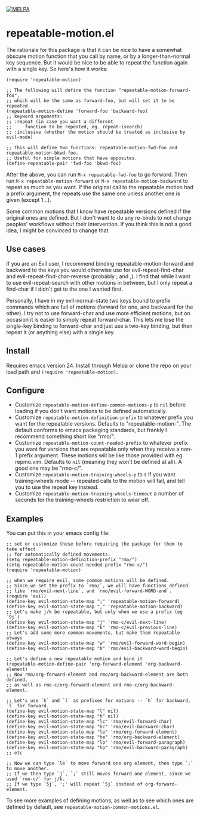 [![MELPA](http://melpa.org/packages/repeatable-motion-badge.svg)](http://melpa.org/#/repeatable-motion)

repeatable-motion.el
====================

The rationale for this package is that it can be nice to have a somewhat obscure motion function that you call by name, or by a longer-than-normal key sequence.  But it would be nice to be able to repeat the function again with a single key.  So here's how it works:

    (require 'repeatable-motion)

    ;; The following will define the function "repeatable-motion-forward-foo",
    ;; which will be the same as forward-foo, but will set it to be repeated.
    (repeatable-motion-define 'forward-foo 'backward-foo)
    ;; keyword arguments:
    ;; :repeat (in case you want a different
    ;;     function to be repeated, eg. repeat-isearch)
    ;; :inclusive (whether the motion should be treated as inclusive by evil-mode)

    ;; This will define two functions: repeatable-motion-fwd-foo and repeatable-motion-bkwd-foo.
    ;; Useful for simple motions that have opposites.
    (define-repeatable-pair 'fwd-foo 'bkwd-foo)

After the above, you can run `M-x repeatable-fwd-foo` to go forword.  Then run `M-x repeatable-motion-forward` or `M-x repeatable-motion-backward` to repeat as much as you want.  If the original call to the repeatable motion had a prefix argument, the repeats use the same one unless another one is given (except 1...).

Some common motions that I know have repeatable versions defined if the original ones are defined.  But I don't want to do any re-binds to not change peoples' workflows without their intervention.  If you think this is not a good idea, I might be convinced to change that.

Use cases
---------

If you are an Evil user, I recommend binding repeatable-motion-forward and backward to the keys you would otherwise use for evil-repeat-find-char and evil-repeat-find-char-reverse (probably ; and ,).  I find that while I want to use evil-repeat-search with other motions in between, but I only repeat a find-char if I didn't get to the one I wanted first.

Personally, I have in my evil-normal-state two keys bound to prefix commands which are full of motions (forward for one, and backward for the other).  I try not to use forward-char and use more efficient motions, but on occasion it is easier to simply repeat forward-char.  This lets me lose the single-key binding to forward-char and just use a two-key binding, but then repeat it (or anything else) with a single key.

Install
-------

Requires emacs version 24.  Install through Melpa or clone the repo on your load path and `(require 'repeatable-motion)`.

Configure
---------

- Customize `repeatable-motion-define-common-motions-p` to `nil` before loading if you don't want motions to be defined automatically.
- Customize `repeatable-motion-definition-prefix` to whatever prefix you want for the repeatable versions.  Defaults to "repeatable-motion-".  The default conforms to emacs packaging standards, but frankly I recommend something short like "rmo/".
- Customize `repeatable-motion-count-needed-prefix` to whatever prefix you want for versions that are repeatable only when they receive a non-1 prefix argument.  These motions will be like those provided with eg. repmo.vim.  Defaults to `nil` (meaning they won't be defined at all).  A good one may be "rmo-c/".
- Customize `repeatable-motion-training-wheels-p` to `t` if you want training-wheels mode -- repeated calls to the motion will fail, and tell you to use the repeat key instead.
- Customize `repeatable-motion-training-wheels-timeout` a number of seconds for the training-wheels restriction to wear off.

Examples
--------

You can put this in your emacs config file:

```
;; set or customize these before requiring the package for them to take effect
;; for automatically defined movements.
(setq repeatable-motion-definition-prefix "rmo/")
(setq repeatable-motion-count-needed-prefix "rmo-c/")
(require 'repeatable-motion)

;; when we require evil, some common motions will be defined.
;; Since we set the prefix to `rmo/`, we will have functions defined
;; like `rmo/evil-next-line`, and `rmo/evil-forward-WORD-end`.
(require 'evil)
(define-key evil-motion-state-map ";" 'repeatable-motion-forward)
(define-key evil-motion-state-map "," 'repeatable-motion-backward)
;; Let's make j/k be repeatable, but only when we use a prefix (eg `9j`)
(define-key evil-motion-state-map "j" 'rmo-c/evil-next-line)
(define-key evil-motion-state-map "k" 'rmo-c/evil-previous-line)
;; Let's add some more common movements, but make them repeatable always
(define-key evil-motion-state-map "w" 'rmo/evil-forward-word-begin)
(define-key evil-motion-state-map "b" 'rmo/evil-backward-word-begin)

;; Let's define a new repeatable motion and bind it
(repeatable-motion-define-pair 'org-forward-element 'org-backward-element)
;; Now rmo/org-forward-element and rmo/org-backward-element are both defined,
;; as well as rmo-c/org-forward-element and rmo-c/org-backward-element.

;; Let's use `h` and `l` as prefixes for motions -- `h` for backward, `l` for forward.
(define-key evil-motion-state-map "l" nil)
(define-key evil-motion-state-map "h" nil)
(define-key evil-motion-state-map "lc" 'rmo/evil-forward-char)
(define-key evil-motion-state-map "hc" 'rmo/evil-backward-char)
(define-key evil-motion-state-map "le" 'rmo/org-forward-element)
(define-key evil-motion-state-map "he" 'rmo/org-backward-element)
(define-key evil-motion-state-map "lp" 'rmo/evil-forward-paragraph)
(define-key evil-motion-state-map "hp" 'rmo/evil-backward-paragraph)
;; etc

;; Now we can type `le` to move forward one org element, then type `;` to move another.
;; If we then type `j`, `;` still moves forward one element, since we used `rmo-c/` for j/k.
;; If we type `5j`, ';' will repeat `5j` instead of org-forward-element.
```

To see more examples of defining motions, as well as to see which ones are defined by default, see `repeatable-motion-common-motions.el`.



